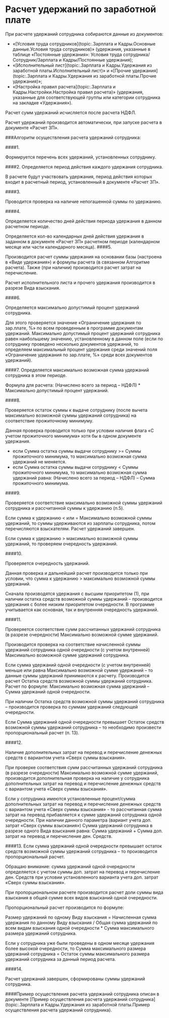 ﻿# Расчет удержаний по заработной плате

При расчете удержаний сотрудника собираются данные из документов:
- «[Условия труда сотрудников](topic:.Зарплата и Кадры.Основные данные.Условия труда сотрудников)» (удержания, указанные в таблице «Постоянные удержания»: Условия труда сотрудника/Сотрудник/Зарплата и Кадры/Постоянные удержания);
- «[Исполнительный лист](topic:.Зарплата и Кадры.Удержания из заработной платы.Исполнительный лист)» и «[Прочие удержания](topic:.Зарплата и Кадры.Удержания из заработной платы.Прочие удержания)»;
- «[Настройка правил расчета](topic:.Зарплата и Кадры.Настройки.Настройка правил расчета)» (удержания, указанные для соответствующей группы или категории сотрудника на закладке «Удержания»).

Расчет сумм удержаний исчисляется после расчета НДФЛ.

Расчет удержаний производится автоматически, при запуске расчета в документе «Расчет ЗП».


###Алгоритм осуществления расчета удержаний сотрудника:

####1.

Формируется перечень всех удержаний, установленных сотруднику.

####2.
Определяется период действия каждого удержания сотрудника.

В расчете будут участвовать удержания, период действия которых входит в расчетный период, установленный в документе «Расчет ЗП».

####3.

Проводится проверка на наличие непогашенной суммы по удержанию.

####4.

Определяется количество дней действия периода удержания в данном расчетном периоде.

Определяется кол-во календарных дней действия удержания в заданном в документе «Расчет ЗП» расчетном периоде (календарном месяце или части календарного месяца).
####5.

Производится расчет суммы удержания на основании базы (настроена в «Виде удержания») и формулы расчета (в связанном Алгоритме расчета). Также (при наличии) производится расчет затрат на перечисление.

Расчет исполнительного листа и прочего удержания производится в разрезе Вида взыскания.

####6.

Определяется максимально допустимый процент удержаний сотрудника.

Для этого проверяется значение «Ограничение удержания по зар.плате, %» по всем проведенным в программе документам удержаний. Максимально допустимый процент удержаний сотрудника равен наибольшему значению, установленному в данном поле (если по сотруднику проведено несколько документов удержаний, то определяем максимальный процент удержания среди значений поля «Ограничение удержания по зар.плате, %» среди всех документов удержаний).

####7.
Определяется максимально возможная сумма удержаний сотрудника в этом периоде.

Формула для расчета: (Начислено всего за период – НДФЛ) * Максимально допустимый процент удержаний.

####8.

Проверяется остаток суммы к выдаче сотруднику (после вычета максимально возможной суммы удержаний сотрудника) на соответствие прожиточному минимуму.

Данная проверка проводится только при условии наличия флага «С учетом прожиточного минимума» хотя бы в одном документе удержания.
- если Сумма остатка суммы выдачи сотруднику >= Суммы прожиточного минимума, то максимально возможная сумма удержаний не меняется. 
- если Сумма остатка суммы выдачи сотруднику < Суммы прожиточного минимума, то максимально возможная сумма удержаний равна: (Начислено всего за период – НДФЛ) – Сумма прожиточного минимума.

####9.


Проверяется соответствие максимально возможной суммы удержаний сотрудника и рассчитанной суммы к удержанию (п.5).

Если сумма к удержанию < или = Максимально возможной суммы удержаний, то суммы удерживаются из зарплаты сотрудника, потом перечисляются взыскателям. Расчет удержаний завершен.

Если сумма к удержанию > максимально возможной суммы удержаний, то проверяем очередность удержаний.

####10.

Проверяется очередность удержаний.

Данная проверка и дальнейший расчет производится только при условии, что сумма к удержанию > максимально возможной суммы удержаний.

Сначала производятся удержания с высшим приоритетом (1), при наличии остатка средств возможной суммы удержаний – производится удержания с более низким приоритетом очередности. В программе учитывается как основная, так и внутренняя очередность удержаний.

####11.

Проверяется соответствие сумм рассчитанных удержаний сотрудника (в разрезе очередности) Максимально возможной сумме удержаний.

Производится проверка на соответствие начисленной суммы удержаний сотрудника одной очередности (с учетом внутренней) Максимально возможной сумме удержаний сотрудника.

Если сумма удержаний одной очередности (с учетом внутренней) меньше или равна Максимально возможной сумме удержаний – то данные суммы удержаний принимаются к расчету. Производится расчет Остатка средств возможной суммы удержаний сотрудника. Расчет по формуле: Максимально возможная сумма удержаний – Сумма удержаний одной очередности. 

При наличии Остатка средств возможной суммы удержаний сотрудника – производится проверка по суммам удержаний следующей очередности.

Если Сумма удержаний одной очередности превышает Остаток средств возможной суммы удержаний сотрудника – то необходимо произвести пропорциональный расчет (п. 13).

####12.

Наличие дополнительных затрат на перевод и перечисление денежных средств с вариантом учета «Сверх суммы взыскания».

При проверке соответствия сумм рассчитанных удержаний сотрудника (в разрезе очередности) Максимально возможной сумме удержаний, производится дополнительная проверка на наличие у сотрудника дополнительных затрат на перевод и перечисление денежных средств с вариантом учета «Сверх суммы взыскания».

Если у сотрудника имеются установленные процент/сумма дополнительных затрат на перевод и перечисление денежных средств с вариантом учета «Сверх суммы взыскания» - то рассчитанная сумма затрат на перевод прибавляется к сумме удержаний сотрудника одной очередности. При наличии данного параметра (вариант учета доп. затрат «Сверх суммы взыскания») Сумма удержаний сотрудника в разрезе одного Вида взыскания равна: Сумма удержаний + Сумма доп. затрат на перевод и перечисление ден. Средств.

####13.
Если сумма удержаний одной очередности превышает остаток средств возможной суммы удержаний сотрудника – то производится пропорциональный расчет.

Обращаю внимание: сумма удержаний одной очередности определяется с учетом суммы доп. затрат на перевод и перечисление ден. Средств при условии установленного варианта учета доп. затрат «Сверх суммы взыскания».

При пропорциональном расчете производится расчет доли суммы вида взыскания в общей сумме всех видов взысканий одной очередности.

Пропорциональный расчет производится по формуле: 

Размер удержаний по одному Виду взыскания = Начисленная сумма удержания по данному Виду взыскания / Общая сумма удержаний по всем видам взыскания одной очередности * Сумма максимального размера удержаний сотрудника.

Если у сотрудника уже были проведены в одном месяце удержания более высокой очередности, то Сумма максимального размера удержаний сотрудника = Остаток суммы максимального размера удержаний сотрудника за данный период расчета.

####14.

Расчет удержаний завершен, сформированы суммы удержаний сотрудника.


####Пример осуществления расчета удержаний сотрудника описан в документе
[Пример осуществления расчета удержаний сотрудника](topic:.Зарплата и Кадры.Удержания из заработной платы.Пример осуществления расчета удержаний сотрудника).